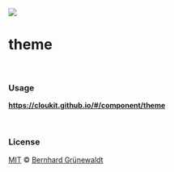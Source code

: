 [![](https://cloukit.github.io/assets/images/cloukit-banner-github.svg?v3)](https://cloukit.github.io/)

# theme


&nbsp;

### Usage

**https://cloukit.github.io/#/component/theme**


&nbsp;

### License

[MIT](https://github.com/cloukit/legal) © [Bernhard Grünewaldt](https://github.com/clouless)

